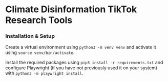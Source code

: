 # Climate Disinformation TikTok Research Tools

### Installation & Setup

Create a virtual environment using `python3 -m venv venv` and activate it using `source venv/bin/activate`.

Install the required packages using `pip3 install -r requirements.txt` and configure Playwright (if you have not previously used it on your system) with `python3 -m playwright install`.
 
